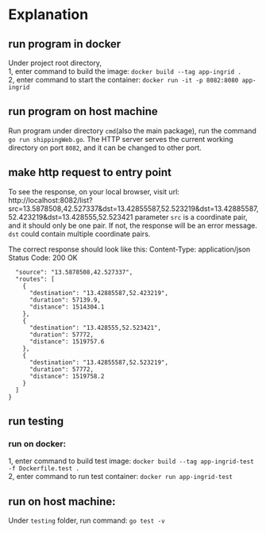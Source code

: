 # Explanation
## run program in docker
Under project root directory, <br>
1, enter command to build the image: `docker build --tag app-ingrid .`<br>
2, enter command to start the container: `docker run -it -p 8082:8080 app-ingrid`
## run program on host machine
Run program under directory `cmd`(also the main package), run the command `go run shippingWeb.go`.
The HTTP server serves the current working directory on port `8082`, and it can be changed to other port.

## make http request to entry point
To see the response, on your local browser, visit url: http://localhost:8082/list?src=13.5878508,42.527337&dst=13.42855587,52.523219&dst=13.42885587,52.423219&dst=13.428555,52.523421
parameter `src` is a coordinate pair, and it should only be one pair. If not, the response will be an error message. `dst` could contain multiple coordinate pairs.

The correct response should look like this:
Content-Type: application/json
Status Code: 200 OK

```{
  "source": "13.5878508,42.527337",
  "routes": [
    {
      "destination": "13.42885587,52.423219",
      "duration": 57139.9,
      "distance": 1514304.1
    },
    {
      "destination": "13.428555,52.523421",
      "duration": 57772,
      "distance": 1519757.6
    },
    {
      "destination": "13.42855587,52.523219",
      "duration": 57772,
      "distance": 1519758.2
    }
  ]
}
```
## run testing
### run on docker:
1, enter command to build test image: `docker build --tag app-ingrid-test -f Dockerfile.test .` <br>
2, enter command to run test container: `docker run app-ingrid-test`
## run on host machine:
Under `testing` folder, run command: `go test -v`